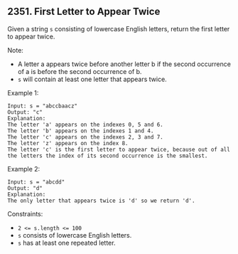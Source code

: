 ## 2351. First Letter to Appear Twice

Given a string `s` consisting of lowercase English letters, return the first letter to appear twice.

Note:

- A letter a appears twice before another letter b if the second occurrence of a is before the second occurrence of b.
- `s` will contain at least one letter that appears twice.

Example 1:

```
Input: s = "abccbaacz"
Output: "c"
Explanation:
The letter 'a' appears on the indexes 0, 5 and 6.
The letter 'b' appears on the indexes 1 and 4.
The letter 'c' appears on the indexes 2, 3 and 7.
The letter 'z' appears on the index 8.
The letter 'c' is the first letter to appear twice, because out of all the letters the index of its second occurrence is the smallest.
```

Example 2:

```
Input: s = "abcdd"
Output: "d"
Explanation:
The only letter that appears twice is 'd' so we return 'd'.
```

Constraints:

- `2 <= s.length <= 100`
- `s` consists of lowercase English letters.
- `s` has at least one repeated letter.
